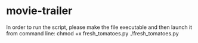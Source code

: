 # movie-trailer

In order to run the script, please make the file executable and then launch it from command line:
chmod +x fresh_tomatoes.py
./fresh_tomatoes.py

